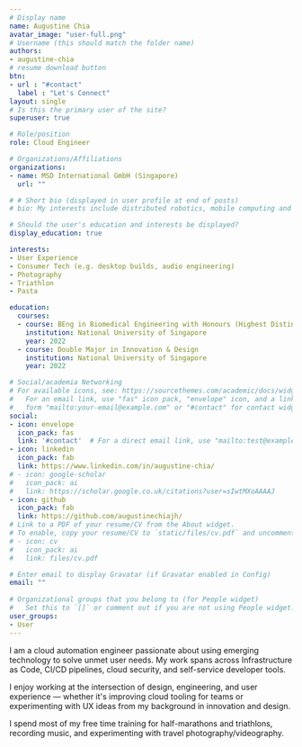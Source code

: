 ```yaml
---
# Display name
name: Augustine Chia
avatar_image: "user-full.png"
# Username (this should match the folder name)
authors:
- augustine-chia
# resume download button
btn:
- url : "#contact"
  label : "Let's Connect"
layout: single
# Is this the primary user of the site?
superuser: true

# Role/position
role: Cloud Engineer

# Organizations/Affiliations
organizations:
- name: MSD International GmbH (Singapore)
  url: ""

# # Short bio (displayed in user profile at end of posts)
# bio: My interests include distributed robotics, mobile computing and programmable matter.

# Should the user's education and interests be displayed?
display_education: true

interests: 
- User Experience
- Consumer Tech (e.g. desktop builds, audio engineering)
- Photography
- Triathlon
- Pasta

education:
  courses:
  - course: BEng in Biomedical Engineering with Honours (Highest Distinction)
    institution: National University of Singapore
    year: 2022
  - course: Double Major in Innovation & Design
    institution: National University of Singapore
    year: 2022

# Social/academia Networking
# For available icons, see: https://sourcethemes.com/academic/docs/widgets/#icons
#   For an email link, use "fas" icon pack, "envelope" icon, and a link in the
#   form "mailto:your-email@example.com" or "#contact" for contact widget.
social:
- icon: envelope
  icon_pack: fas
  link: '#contact'  # For a direct email link, use "mailto:test@example.org".
- icon: linkedin
  icon_pack: fab
  link: https://www.linkedin.com/in/augustine-chia/
# - icon: google-scholar
#   icon_pack: ai
#   link: https://scholar.google.co.uk/citations?user=sIwtMXoAAAAJ
- icon: github
  icon_pack: fab
  link: https://github.com/augustinechiajh/
# Link to a PDF of your resume/CV from the About widget.
# To enable, copy your resume/CV to `static/files/cv.pdf` and uncomment the lines below.  
# - icon: cv
#   icon_pack: ai
#   link: files/cv.pdf

# Enter email to display Gravatar (if Gravatar enabled in Config)
email: ""
  
# Organizational groups that you belong to (for People widget)
#   Set this to `[]` or comment out if you are not using People widget.  
user_groups:
- User
---
```


I am a cloud automation engineer passionate about using emerging technology to solve unmet user needs. My work spans across Infrastructure as Code, CI/CD pipelines, cloud security, and self-service developer tools.

I enjoy working at the intersection of design, engineering, and user experience — whether it's improving cloud tooling for teams or experimenting with UX ideas from my background in innovation and design.

I spend most of my free time training for half-marathons and triathlons, recording music, and experimenting with travel photography/videography.